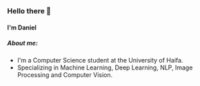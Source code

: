 ### Hello there 👋
#### I'm Daniel

##### About me:
- I'm a Computer Science student at the University of Haifa.
- Specializing in Machine Learning, Deep Learning, NLP, Image Processing and Computer Vision.
